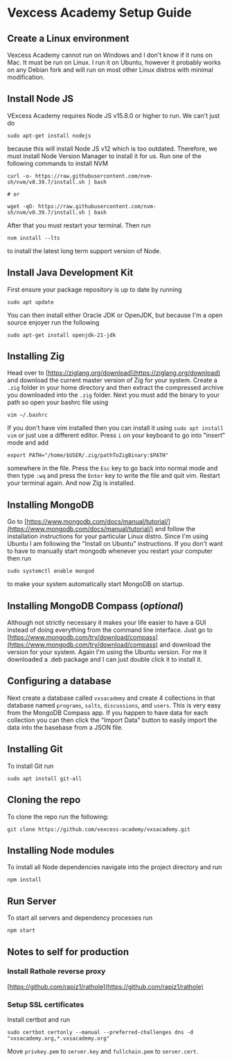 # Vexcess Academy Setup Guide

## Create a Linux environment
Vexcess Academy cannot run on Windows and I don't know if it runs on Mac. It must be run on Linux. I run it on Ubuntu, however it probably works on any Debian fork and will run on most other Linux distros with minimal modification.

## Install Node JS
VExcess Academy requires Node JS v15.8.0 or higher to run.
We can't just do
```
sudo apt-get install nodejs
```
because this will install Node JS v12 which is too outdated. Therefore, we must install Node Version Manager to install it for us. Run one of the following commands to install NVM
```
curl -o- https://raw.githubusercontent.com/nvm-sh/nvm/v0.39.7/install.sh | bash

# or

wget -qO- https://raw.githubusercontent.com/nvm-sh/nvm/v0.39.7/install.sh | bash
```
After that you must restart your terminal. Then run
```
nvm install --lts
```
to install the latest long term support version of Node.

## Install Java Development Kit
First ensure your package repository is up to date by running
```
sudo apt update
```
You can then install either Oracle JDK or OpenJDK, but because I'm a open source enjoyer run the following
```
sudo apt-get install openjdk-21-jdk
```

## Installing Zig
Head over to [https://ziglang.org/download](https://ziglang.org/download) and download the current master version of Zig for your system. Create a `.zig` folder in your home directory and then extract the compressed archive you downloaded into the `.zig` folder. Next you must add the binary to your path so open your bashrc file using
```
vim ~/.bashrc
```
If you don't have vim installed then you can install it using `sudo apt install vim` or just use a different editor. Press `i` on your keyboard to go into "insert" mode and add
```
export PATH="/home/$USER/.zig/pathToZigBinary:$PATH"
```
somewhere in the file. Press the `Esc` key to go back into normal mode and then type `:wq` and press the `Enter` key to write the file and quit vim. Restart your terminal again. And now Zig is installed.

## Installing MongoDB
Go to [https://www.mongodb.com/docs/manual/tutorial/](https://www.mongodb.com/docs/manual/tutorial/) and follow the installation instructions for your particular Linux distro. Since I'm using Ubuntu I am following the "Install on Ubuntu" instructions. If you don't want to have to manually start mongodb whenever you restart your computer then run 
```
sudo systemctl enable mongod
```
to make your system automatically start MongoDB on startup.

## Installing MongoDB Compass (*optional*)
Although not strictly necessary it makes your life easier to have a GUI instead of doing everything from the command line interface. Just go to [https://www.mongodb.com/try/download/compass](https://www.mongodb.com/try/download/compass) and download the version for your system. Again I'm using the Ubuntu version. For me it downloaded a .deb package and I can just double click it to install it.

## Configuring a database
Next create a database called `vxsacademy` and create 4 collections in that database named `programs`, `salts`, `discussions`, and `users`. This is very easy from the MongoDB Compass app. If you happen to have data for each collection you can then click the "Import Data" button to easily import the data into the basebase from a JSON file.

## Installing Git
To install Git run
```
sudo apt install git-all
```

## Cloning the repo
To clone the repo run the following:
```
git clone https://github.com/vexcess-academy/vxsacademy.git
```

## Installing Node modules
To install all Node dependencies navigate into the project directory and run
```
npm install
```

## Run Server
To start all servers and dependency processes run
```
npm start
```

## Notes to self for production
### Install Rathole reverse proxy
[https://github.com/rapiz1/rathole](https://github.com/rapiz1/rathole)

### Setup SSL certificates
Install certbot and run
```
sudo certbot certonly --manual --preferred-challenges dns -d "vxsacademy.org,*.vxsacademy.org"
```
Move `privkey.pem` to `server.key` and `fullchain.pem` to `server.cert`.
